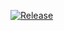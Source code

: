 ﻿[![Release](https://img.shields.io/github/v/release/aa75587886-ai/ttirring?label=Ttirring%20API)](https://github.com/aa75587886-ai/ttirring/releases/latest)


